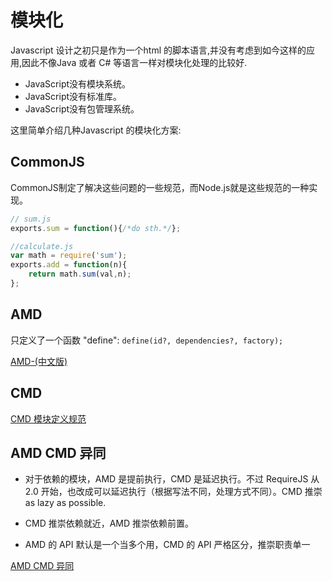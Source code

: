 # 模块化

Javascript 设计之初只是作为一个html 的脚本语言,并没有考虑到如今这样的应用,因此不像Java 或者 C# 等语言一样对模块化处理的比较好.

* JavaScript没有模块系统。
* JavaScript没有标准库。
* JavaScript没有包管理系统。

这里简单介绍几种Javascript 的模块化方案:

## CommonJS

CommonJS制定了解决这些问题的一些规范，而Node.js就是这些规范的一种实现。

```javascript
// sum.js
exports.sum = function(){/*do sth.*/};

//calculate.js
var math = require('sum');
exports.add = function(n){
    return math.sum(val,n);
};
```

## AMD

只定义了一个函数 "define": ```define(id?, dependencies?, factory);```

[AMD-(中文版)](https://github.com/amdjs/amdjs-api/wiki/AMD-(%E4%B8%AD%E6%96%87%E7%89%88))

## CMD

[CMD 模块定义规范](https://github.com/seajs/seajs/issues/242)

## AMD CMD 异同

* 对于依赖的模块，AMD 是提前执行，CMD 是延迟执行。不过 RequireJS 从 2.0 开始，也改成可以延迟执行（根据写法不同，处理方式不同）。CMD 推崇 as lazy as possible.

* CMD 推崇依赖就近，AMD 推崇依赖前置。

* AMD 的 API 默认是一个当多个用，CMD 的 API 严格区分，推崇职责单一

[AMD CMD 异同](https://lifesinger.wordpress.com/2011/05/17/the-difference-between-seajs-and-requirejs/)